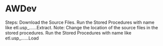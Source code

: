 # AWDev
Steps:
Download the Source Files.
Run the Stored Procedures with name like etl.usp_......Extract. Note: Change the location of the source files in the stored procedures.
Run the Stored Procedures with name like etl.usp_......Load
